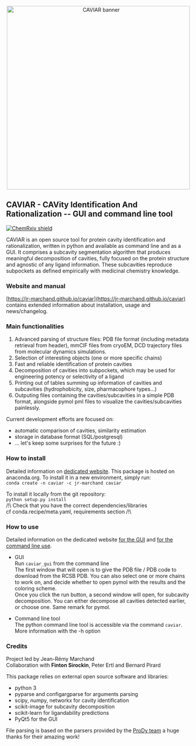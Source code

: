 <p align="center">
	<img src="https://github.com/jr-marchand/caviar/blob/master/docs/assets/toc.png" alt="CAVIAR banner" width="500"/>
</p>

## CAVIAR - CAVity Identification And Rationalization -- GUI and command line tool

[![ChemRxiv shield](https://img.shields.io/badge/ChemRxiv-10.26434%2Fchemrxiv.12806819-red)](https://doi.org/10.26434/chemrxiv.12806819)


CAVIAR is an open source tool for protein cavity identification and rationalization, written in python and available as command line and as a GUI. It comprises a subcavity segmentation algorithm that produces meaningful decomposition of cavities, fully focused on the protein structure and agnostic of any ligand information. These subcavities reproduce subpockets as defined empirically with medicinal chemistry knowledge.

### Website and manual

[https://jr-marchand.github.io/caviar](https://jr-marchand.github.io/caviar) contains extended information about installation, usage and news/changelog.   


### Main functionalities

1. Advanced parsing of structure files: PDB file format (including metadata retrieval from header), mmCIF files from cryoEM, DCD trajectory files from molecular dynamics simulations.
2. Selection of interesting objects (one or more specific chains)
3. Fast and reliable identification of protein cavities
4. Decomposition of cavities into subpockets, which may be used for engineering potency or selectivity of a ligand
5. Printing out of tables summing up information of cavities and subcavities (hydrophobicity, size, pharmacophore types...)
6. Outputing files containing the cavities/subcavities in a simple PDB format, alongside pymol pml files to visualize the cavities/subcavities painlessly.

Current development efforts are focused on:  
 - automatic comparison of cavities, similarity estimation  
 - storage in database format (SQL/postgresql)  
 - ... let's keep some surprises for the future :)  

### How to install

Detailed information on [dedicated website](https://jr-marchand.github.io/caviar/using-caviar/installation).
This package is hosted on anaconda.org. To install it in a new environment, simply run:  
```conda create -n caviar -c jr-marchand caviar```  

To install it locally from the git repository:  
```python setup.py install```  
/!\ Check that you have the correct dependencies/libraries  
cf conda.recipe/meta.yaml, requirements section /!\ 

### How to use

Detailed information on the dedicated website [for the GUI](https://jr-marchand.github.io/caviar/using-caviar/caviar-gui) and [for the command line use](https://jr-marchand.github.io/caviar/using-caviar/caviar-cmdline).

- GUI  
Run ```caviar_gui``` from the command line  
The first window that will open is to give the PDB file / PDB code to download from the RCSB PDB. You can also select one or more chains to work on, and decide whether to open pymol with the results and the coloring scheme.  
Once you click the run button, a second window will open, for subcavity decomposition. You can either decompose all cavities detected earlier, or choose one. Same remark for pymol.  
  
- Command line tool  
The python command line tool is accessible via the command ```caviar```. More information with the -h option  

### Credits

Project led by Jean-Rémy Marchand  
Collaboration with **Finton Sirockin**, Peter Ertl and Bernard Pirard  


This package relies on external open source software and libraries:  
* python 3   
* pyparse and configargparse for arguments parsing  
* scipy, numpy, networkx for cavity identification  
* scikit-image for subcavity decomposition  
* scikit-learn for ligandability predictions  
* PyQt5 for the GUI   

File parsing is based on the parsers provided by the [ProDy team](https://github.com/prody/ProDy) a huge thanks for their amazing work!